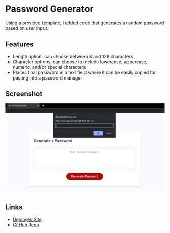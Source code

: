 # Password Generator
Using a provided template, I added code that generates a random password based on user input.

## Features
- Length option: can choose between 8 and 128 characters
- Character options: can choose to include lowercase, uppercase, numeric, and/or special characters
- Places final password in a text field where it can be easily copied for pasting into a password manager

## Screenshot
![Screenshot of Password Generator](/assets/images/screenshot.jpg)

## Links
- [Deployed Site](https://ckboytgt.github.io/password-generator/)
- [GitHub Repo](https://github.com/CKBoytGT/password-generator)